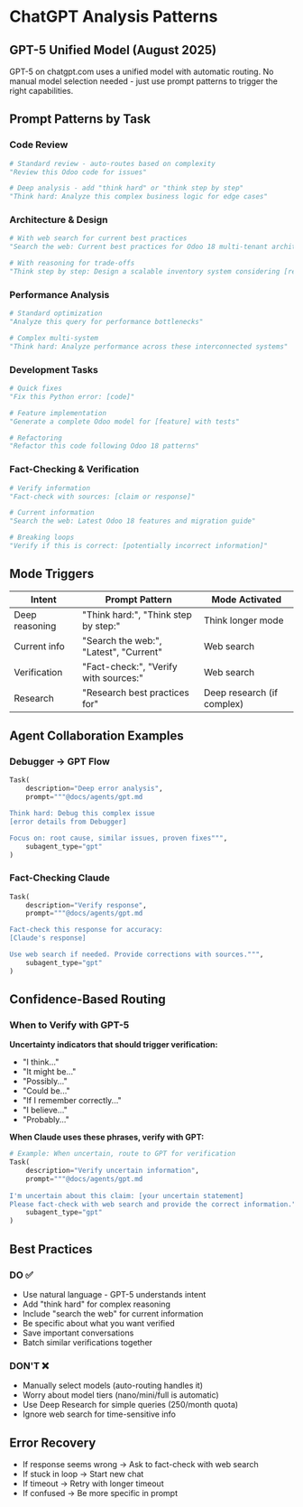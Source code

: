 # ChatGPT Analysis Patterns

## GPT-5 Unified Model (August 2025)

GPT-5 on chatgpt.com uses a unified model with automatic routing. No manual model selection needed - just use prompt patterns to trigger the right capabilities.

## Prompt Patterns by Task

### Code Review
```python
# Standard review - auto-routes based on complexity
"Review this Odoo code for issues"

# Deep analysis - add "think hard" or "think step by step"
"Think hard: Analyze this complex business logic for edge cases"
```

### Architecture & Design
```python
# With web search for current best practices
"Search the web: Current best practices for Odoo 18 multi-tenant architecture"

# With reasoning for trade-offs
"Think step by step: Design a scalable inventory system considering [requirements]"
```

### Performance Analysis
```python
# Standard optimization
"Analyze this query for performance bottlenecks"

# Complex multi-system
"Think hard: Analyze performance across these interconnected systems"
```

### Development Tasks
```python
# Quick fixes
"Fix this Python error: [code]"

# Feature implementation
"Generate a complete Odoo model for [feature] with tests"

# Refactoring
"Refactor this code following Odoo 18 patterns"
```

### Fact-Checking & Verification
```python
# Verify information
"Fact-check with sources: [claim or response]"

# Current information
"Search the web: Latest Odoo 18 features and migration guide"

# Breaking loops
"Verify if this is correct: [potentially incorrect information]"
```

## Mode Triggers

| Intent | Prompt Pattern | Mode Activated |
|--------|---------------|----------------|
| Deep reasoning | "Think hard:", "Think step by step:" | Think longer mode |
| Current info | "Search the web:", "Latest", "Current" | Web search |
| Verification | "Fact-check:", "Verify with sources:" | Web search |
| Research | "Research best practices for" | Deep research (if complex) |

## Agent Collaboration Examples

### Debugger → GPT Flow
```python
Task(
    description="Deep error analysis",
    prompt="""@docs/agents/gpt.md

Think hard: Debug this complex issue
[error details from Debugger]

Focus on: root cause, similar issues, proven fixes""",
    subagent_type="gpt"
)
```

### Fact-Checking Claude
```python
Task(
    description="Verify response",
    prompt="""@docs/agents/gpt.md

Fact-check this response for accuracy:
[Claude's response]

Use web search if needed. Provide corrections with sources.""",
    subagent_type="gpt"
)
```

## Confidence-Based Routing

### When to Verify with GPT-5

**Uncertainty indicators that should trigger verification:**
- "I think..."
- "It might be..."
- "Possibly..."
- "Could be..."
- "If I remember correctly..."
- "I believe..."
- "Probably..."

**When Claude uses these phrases, verify with GPT:**
```python
# Example: When uncertain, route to GPT for verification
Task(
    description="Verify uncertain information",
    prompt="""@docs/agents/gpt.md
    
I'm uncertain about this claim: [your uncertain statement]
Please fact-check with web search and provide the correct information.""",
    subagent_type="gpt"
)
```

## Best Practices

### DO ✅
- Use natural language - GPT-5 understands intent
- Add "think hard" for complex reasoning
- Include "search the web" for current information
- Be specific about what you want verified
- Save important conversations
- Batch similar verifications together

### DON'T ❌
- Manually select models (auto-routing handles it)
- Worry about model tiers (nano/mini/full is automatic)
- Use Deep Research for simple queries (250/month quota)
- Ignore web search for time-sensitive info

## Error Recovery
- If response seems wrong → Ask to fact-check with web search
- If stuck in loop → Start new chat
- If timeout → Retry with longer timeout
- If confused → Be more specific in prompt